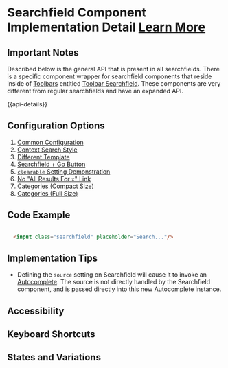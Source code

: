 # Searchfield Component Implementation Detail [Learn More](https://soho.infor.com/index.php?p=component/search-box)

## Important Notes

Described below is the general API that is present in all searchfields.  There is a specific component wrapper for searchfield components that reside inside of [Toolbars](/components/toolbar/) entitled [Toolbar Searchfield](/components/toolbar-searchfield).  These components are very different from regular searchfields and have an expanded API.

{{api-details}}

## Configuration Options

1. [Common Configuration](/components/searchfield/example-index.html)
2. [Context Search Style](/components/searchfield/example-context-search-style.html)
3. [Different Template](/components/searchfield/example-different-template.html)
4. [Searchfield + Go Button](/components/searchfield/example-go-button.html)
5. [`clearable` Setting Demonstration](/components/searchfield/example-clearable.html)
6. [No "All Results For `x`" Link](/components/searchfield/example-no-all-results-link.html)
7. [Categories (Compact Size)](/components/searchfield/example-categories-short.html)
8. [Categories (Full Size)](/components/searchfield/example-categories-full.html)

## Code Example

```html

  <input class="searchfield" placeholder="Search..."/>


```

## Implementation Tips

- Defining the `source` setting on Searchfield will cause it to invoke an [Autocomplete](/components/autocomplete).  The source is not directly handled by the Searchfield component, and is passed directly into this new Autocomplete instance.

## Accessibility

## Keyboard Shortcuts

## States and Variations
